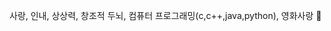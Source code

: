 사랑, 인내, 상상력, 창조적 두뇌, 컴퓨터 프로그래밍(c,c++,java,python), 영화사랑 👋

<!--
**OkJaePark/OkJaePark** is a ✨ _special_ ✨ repository because its `README.md` (this file) appears on your GitHub profile.

Here are some ideas to get you started:

- 🔭 I’m currently working on ...
- 🌱 I’m currently learning ...
- 👯 I’m looking to collaborate on ...
- 🤔 I’m looking for help with ...
- 💬 Ask me about ...
- 📫 How to reach me: ...
- 😄 Pronouns: ...
- ⚡ Fun fact: ...
-->

